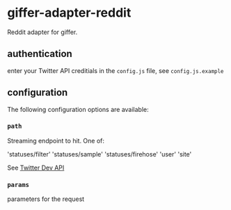 # giffer-adapter-reddit

Reddit adapter for giffer.

## authentication

enter your Twitter API creditials in the `config.js` file, see `config.js.example` 

## configuration

The following configuration options are available:

### `path`

Streaming endpoint to hit. One of:

'statuses/filter'
'statuses/sample'
'statuses/firehose'
'user'
'site'

 See [Twitter Dev API](https://dev.twitter.com/docs/api/1.1#334)

### `params`

parameters for the request